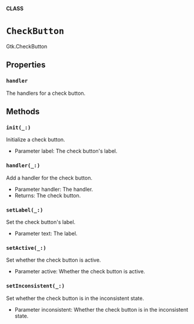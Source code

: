 **CLASS**

# `CheckButton`

Gtk.CheckButton

## Properties
### `handler`

The handlers for a check button.

## Methods
### `init(_:)`

Initialize a check button.
- Parameter label: The check button's label.

### `handler(_:)`

Add a handler for the check button.
- Parameter handler: The handler.
- Returns: The check button.

### `setLabel(_:)`

Set the check button's label.
- Parameter text: The label.

### `setActive(_:)`

Set whether the check button is active.
- Parameter active: Whether the check button is active.

### `setInconsistent(_:)`

Set whether the check button is in the inconsistent state.
- Parameter inconsistent: Whether the check button is in the inconsistent state.
